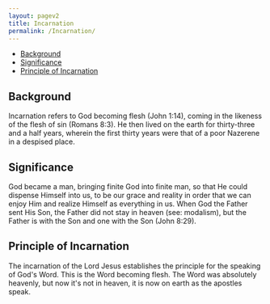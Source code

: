```yaml
---
layout: pagev2
title: Incarnation
permalink: /Incarnation/
---
```

- [Background](#background)
- [Significance](#significance)
- [Principle of Incarnation](#principle-of-incarnation)

## Background

Incarnation refers to God becoming flesh (John 1:14), coming in the likeness of the flesh of sin (Romans 8:3). He then lived on the earth for thirty-three and a half years, wherein the first thirty years were that of a poor Nazerene in a despised place.

## Significance

God became a man, bringing finite God into finite man, so that He could dispense Himself into us, to be our grace and reality in order that we can enjoy Him and realize Himself as everything in us. When God the Father sent His Son, the Father did not stay in heaven (see: modalism), but the Father is with the Son and one with the Son (John 8:29).

## Principle of Incarnation

The incarnation of the Lord Jesus establishes the principle for the speaking of God's Word. This is the Word becoming flesh. The Word was absolutely heavenly, but now it's not in heaven, it is now on earth as the apostles speak. 